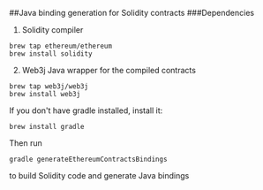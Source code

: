 ##Java binding generation for Solidity contracts
###Dependencies
1) Solidity compiler
```
brew tap ethereum/ethereum
brew install solidity
```
2) Web3j Java wrapper for the compiled contracts
```
brew tap web3j/web3j
brew install web3j
```
If you don't have gradle installed, install it:

```
brew install gradle
```

Then run 

```
gradle generateEthereumContractsBindings
```

to build Solidity code and generate Java bindings
